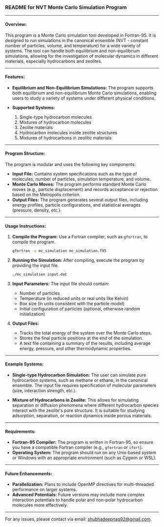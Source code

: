 ### README for NVT Monte Carlo Simulation Program

---

#### Overview:
This program is a Monte Carlo simulation tool developed in Fortran-95. It is designed to run simulations in the canonical ensemble (NVT - constant number of particles, volume, and temperature) for a wide variety of systems. The tool can handle both equilibrium and non-equilibrium simulations, allowing for the investigation of molecular dynamics in different materials, especially hydrocarbons and zeolites.

---

#### Features:
- **Equilibrium and Non-Equilibrium Simulations:** The program supports both equilibrium and non-equilibrium Monte Carlo simulations, enabling users to study a variety of systems under different physical conditions.
  
- **Supported Systems:**
  1. Single-type hydrocarbon molecules
  2. Mixtures of hydrocarbon molecules
  3. Zeolite materials
  4. Hydrocarbon molecules inside zeolite structures
  5. Mixtures of hydrocarbons in zeolitic materials

---

#### Program Structure:
The program is modular and uses the following key components:
- **Input File:** Contains system specifications such as the type of molecules, number of particles, simulation temperature, and volume.
- **Monte Carlo Moves:** The program performs standard Monte Carlo moves (e.g., particle displacement) and records acceptance or rejection based on the Metropolis criterion.
- **Output Files:** The program generates several output files, including energy profiles, particle configurations, and statistical averages (pressure, density, etc.).

---

#### Usage Instructions:
1. **Compile the Program:** Use a Fortran compiler, such as `gfortran`, to compile the program.
   ```bash
   gfortran -o mc_simulation mc_simulation.f95
   ```

2. **Running the Simulation:** After compiling, execute the program by providing the input file.
   ```bash
   ./mc_simulation input.dat
   ```

3. **Input Parameters:**
   The input file should contain:
   - Number of particles
   - Temperature (in reduced units or real units like Kelvin)
   - Box size (in units consistent with the particle model)
   - Initial configuration of particles (optional, otherwise random initialization)

4. **Output Files:**
   - Tracks the total energy of the system over the Monte Carlo steps.
   - Stores the final particle positions at the end of the simulation.
   - A text file containing a summary of the results, including average energy, pressure, and other thermodynamic properties.

---

#### Example Systems:

- **Single-type Hydrocarbon Simulation:**
   The user can simulate pure hydrocarbon systems, such as methane or ethane, in the canonical ensemble. The input file requires specification of molecular parameters (size, interaction strength, etc.).

- **Mixture of Hydrocarbons in Zeolite:**
   This allows for simulating separation or diffusion phenomena where different hydrocarbon species interact with the zeolite's pore structure. It is suitable for studying adsorption, separation, or reaction dynamics inside porous materials.

---

#### Requirements:
- **Fortran-95 Compiler:** The program is written in Fortran-95, so ensure you have a compatible Fortran compiler (e.g., `gfortran` or `ifort`).
- **Operating System:** The program should run on any Unix-based system or Windows with an appropriate environment (such as Cygwin or WSL).

---

#### Future Enhancements:
- **Parallelization:** Plans to include OpenMP directives for multi-threaded performance on larger systems.
- **Advanced Potentials:** Future versions may include more complex interaction potentials to handle polar and non-polar hydrocarbon molecules more effectively.

---
For any issues, please contact via email: shubhadeepnag92@gmail.com.

